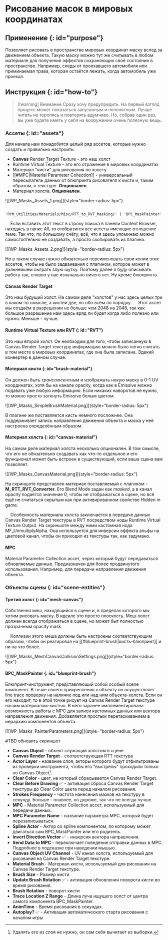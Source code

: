 # Рисование масок в мировых координатах


## Применение {: id="purpose"}

Позволяет рисовать в пространстве мировых координат маску вслед за движением объекта. Такую маску можно тут же считывать в любом материале для получения эффектов сохраняющих своё состояние в пространстве. Например, следы от проехавшего автомобиля или приминаемая трава, которая остаётся лежать, когда автомобиль уже проехал.


## Инструкция {: id="how-to"}

>[!warning] Внимание 
>Сразу хочу предупредить. На первый взгляд процесс может показаться запутанным и непонятным. Лучше читать не торопясь и повторять вдумчиво. Но, собрав один раз, вы уже будете иметь у себя на вооружении очень полезную вещь.

### Ассеты {: id="assets"}

Для начала нам понадобится целый ряд ассетов, которые нужно создать и правильно настроить:

* **Canvas** Render Target Texture - это наш холст
* Runtime Virtual Texture - это его отражение в мировых координатах
* Материал "кисти" для рисования по холсту
* [[#MPC|Material Parameter Collection]] - универсальный пересылатель данных от блюпринта рисователя к кисти и, таким образом, к текстуре. **Опционален**
* Материал холста. **Опционален**.

![[WP_Masks_Assets_1.png]]{style="border-radius: 5px"}


```Unreal 

'RYM_Utilities/Materials/Misc/RTT_to_RVT_Masking/' | 'BPC_MaskPainter'

```

$\quad$Если вставить этот текст в строку поиска в панели Content Browser, находясь в папке All, то отобразятся все ассеты имеющие отношение теме. Так что, по большому счёту, всё, что я здесь упоминаю можно самостоятельно не создавать, а просто скопировать из плагина. 

![[WP_Masks_Assets_2.png]]{style="border-radius: 5px"}

Но в таком случае нужно обязательно переименовать свои копии этих ассетов, чтобы не было задваивания с плагином, которое может в дальнейшем сыграть злую шутку. Поэтому далее я буду описывать работу так, словно у нас изначально ничего нет. Ну кроме блюпринта.


#### Canvas Render Target

Это наш будущий холст. На самом деле "холстов" у нас здесь целых три в каком-то смысле, а кистей две, но обо всём по порядку. 
$\quad$Этот ассет мы создаём в разрешении не больше чем 2048 на 2048, так как большое разрешение нам здесь вряд ли будет когда либо полезно или нужно. Меньше - лучше.

#### Runtime Virtual Texture или RVT {: id="RVT"}

Это наш второй холст. Он необходим для того, чтобы записанную в Canvas Render Target текстуру информацию можно было легко считать в том месте в мировых координатах, где она была записана. Эдакий конвертер в данном случае.


#### Материал кисти {: id="brush-material"}

Он должен быть *транслюсентным* и изображать некую маску в 0-1 UV координатах, хотя бы на канале opacity, когда как в Emissive можно подавать уже любую информацию. Если никаких наворотов не нужно, то можно просто заткнуть Emissive белым цветом.

![[WP_Masks_SimpleBrushMaterial.png]]{style="border-radius: 5px"}

В плагине же поставляется кисть немного посложнее. Она поддерживает запись направления движения объекта и маска у неё настроена определённым образом.

#### Материал холста {: id="canvas-material"}

На самом деле материал холста несколько опционален. В том смысле, что его не обязательно создавать как что-то отдельное и его функционал может быть встроен в существующий, если ваша сцена вам позволяет.


![[WP_Masks_CanvasMaterial.png]]{style="border-radius: 5px"}

На скриншоте представлен материал поставляемый с плагином - **M_RTT_RVT_Converter**. Его Blend Mode задан как *masked*, а в канал opacity подаётся значение 0, чтобы не отображаться в сцене, но всё ещё не считаться скрытым как при активированном свойстве Hidden in game.

$\quad$Особенность материала холста заключается в передаче данных Canvas Render Target текстуры в RVT посредством ноды Runtime Virtual Texture Output. На скриншоте между ними кастомная нода MF_UnmultiplyAlpha. Она используется для инверсии эффекта альфы на цветовой канал, чтобы он приходил из текстуры так, как задумано. 


#### MPC

Material Parameter Collection ассет, через который будут передаваться обновляемые данные. Предназначен для более продвинутого использования. Например, для передачи направления движения объекта.

### Объекты сцены {: id="scene-entities"}
#### Третий холст {: id="mesh-canvas"}

Собственно меш, находящийся в сцене и, в пределах которого мы хотим рисовать маску. В идеале это просто плоскость. Меш-холст должен всегда отображаться в сцене, но может быт полностью прозрачным opacity mask.

$\quad$Коллизии этого меша должны быть настроены соответствующим образом, чтобы он реагировал на [[#blueprint-brush|кисть-блюпринт]] и ни на что более.

![[WP_Masks_MeshCanvasCollisionSettings.png]]{style="border-radius: 5px"}

#### BPC_MaskPainter {: id="blueprint-brush"}

Блюпринт-инструмент, представляющий собой особый scene компонент. В точке своего прикрепления к объекту он осуществляет line trace проверку на наличие под или над ним объекта-холста. Если он его находит, то в этой точке рисует на Canvas Render Target текстуре нашим материалом-кистью. В него заранее имплементирована возможность работы с MPC для записи кастомных данных или вектора направления движения. Добавляется простым перетаскиванием в иерархию компонентов объекта.

![[WP_Masks_PainterParameters.png]]{style="border-radius: 5px"}

#TBD обновить скриншот

* **Canvas Object** - объект служащий холстом в сцене
* **Canvas Render Target** - соответствующая RTT текстура
* **Actor Layer** - название слоя, акторы которого будут отфильтрованы из проверки инструмента, чтобы его "выстрелы" проходили только по Canvas Object[^1].
* **Clear Color** - цвет, на который сбрасывается Canvas Render Target.
* **Clear Before Drawing** ✅ - активация сброса Canvas Render Target текстуры до Clear Color цвета перед началом рисования.
* **Strokes Frequency** - частота нанесения мазков на текстуру в секунду. Больше - плавнее, но дороже, так что не всегда лучше.
* **MPC** - Material Parameter Collection ассет, используемый для передачи данных.
* **MPC Parameter Name** - название параметра MPC, который будет перезаписываться.
* **Spline Actor** - Актор со spline компонентом, по которому может двигаться сам BPC_MaskPainter или его родитель.
* **Invert Direction Vector** ✅ - инверсия вектора направления.
* **Send Data to MPC** - переключает поведение отправки данных в MPC. Подробнее в подсказке при наведении мышью.
* **Canvas Object UV Channel** - UV канал холста, используемый для рисования на Canvas Render Target текстуре.
* **Material Brush** - Материал кисти, используемый для рисования на Canvas Render Target текстуре.
* **Brush Size** - Размер кисти
* **Update Brush Rotation** ✅ - активация обновления поворота кисти во время рисования.
* **Brush Rotation** - поворот кисти
* **Trace Location Z Range** - Длина луча ищущего холст от центра самого компонента BPC_MaskPainter.
* **AnimTime** - Время рисования в секундах.
* **Autoplay?** ✅ - Активация автоматического старта рисования с началом игры



[^1]: Удалять его из слоя не нужно, он сам себя вычитает из выборки.






